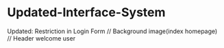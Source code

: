 # Updated-Interface-System
Updated: Restriction in Login Form // Background image(index homepage) // Header welcome user
